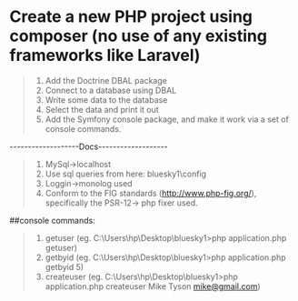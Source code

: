 # Create a new PHP project using composer (no use of any existing frameworks like Laravel) 
> 1. Add the Doctrine DBAL package 
> 2. Connect to a database using DBAL  
> 3. Write some data to the database 
> 4. Select the data and print it out
> 5. Add the Symfony console package, and make it work via a set of console commands.

-------------------Docs-------------------
> 1. MySql->localhost
> 2. Use sql queries from here: bluesky1\config
> 3. Loggin->monolog used
> 4. Conform to the FIG standards (http://www.php-fig.org/), specifically the PSR-12-> php fixer used.

##console commands:
> 1. getuser      (eg. C:\Users\hp\Desktop\bluesky1>php application.php getuser)
> 2. getbyid      (eg. C:\Users\hp\Desktop\bluesky1>php application.php getbyid 5)
> 3. createuser   (eg. C:\Users\hp\Desktop\bluesky1>php application.php createuser Mike Tyson mike@gmail.com)
